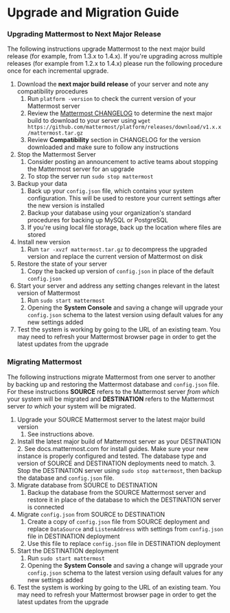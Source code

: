 # Upgrade and Migration Guide

### Upgrading Mattermost to Next Major Release 

The following instructions upgrade Mattermost to the next major build release (for example, from 1.3.x to 1.4.x). If you're upgrading across multiple releases (for example from 1.2.x to 1.4.x) please run the following procedure once for each incremental upgrade. 

1. Download the **next major build release** of your server and note any compatibility procedures 
     1. Run `platform -version` to check the current version of your Mattermost server
     2. Review the [Mattermost CHANGELOG](https://github.com/mattermost/platform/blob/master/CHANGELOG.md) to determine the next major build to download to your server using `wget https://github.com/mattermost/platform/releases/download/v1.x.x/mattermost.tar.gz`
     3. Review **Compatibility** section in CHANGELOG for the version downloaded and make sure to follow any instructions
2. Stop the Mattermost Server
     1. Consider posting an announcement to active teams about stopping the Mattermost server for an upgrade
     2. To stop the server run `sudo stop mattermost`
3. Backup your data
     1. Back up your `config.json` file, which contains your system configuration. This will be used to restore your current settings after the new version is installed
     2. Backup your database using your organization's standard procedures for backing up MySQL or PostgreSQL
     3. If you're using local file storage, back up the location where files are stored
5. Install new version 
     1. Run `tar -xvzf mattermost.tar.gz` to decompress the upgraded version and replace the current version of Mattermost on disk
6. Restore the state of your server 
     1. Copy the backed up version of `config.json` in place of the default `config.json` 
7. Start your server and address any setting changes relevant in the latest version of Mattermost
     1. Run `sudo start mattermost`
     2. Opening the **System Console** and saving a change will upgrade your `config.json` schema to the latest version using default values for any new settings added
8. Test the system is working by going to the URL of an existing team. 
     You may need to refresh your Mattermost browser page in order to get the latest updates from the upgrade

### Migrating Mattermost 

The following instructions migrate Mattermost from one server to another by backing up and restoring the Mattermost database and `config.json` file. For these instructions **SOURCE** refers to the Mattermost server _from which_ your system will be migrated and **DESTINATION** refers to the Mattermost server _to which_ your system will be migrated. 

1. Upgrade your SOURCE Mattermost server to the latest major build version
      1. See instructions above. 
2. Install the latest major build of Mattermost server as your DESTINATION 
      2. See docs.mattermost.com for install guides. Make sure your new instance is properly configured and tested. The database type and version of SOURCE and DESTINATION deployments need to match.
      3. Stop the DESTINATION server using `sudo stop mattermost`, then backup the database and `config.json` file.
3. Migrate database from SOURCE to DESTINATION 
      1. Backup the database from the SOURCE Mattermost server and restore it in place of the database to which the DESTINATION server is connected
4. Migrate `config.json` from SOURCE to DESTINATION 
      1. Create a copy of `config.json` file from SOURCE deployment and replace `DataSource` and `ListenAddress` with settings from `config.json` file in DESTINATION deployment
      2. Use this file to replace `config.json` file in DESTINATION deployment
5. Start the DESTINATION deployment 
      1. Run `sudo start mattermost`
      2. Opening the **System Console** and saving a change will upgrade your `config.json` schema to the latest version using default values for any new settings added
6. Test the system is working by going to the URL of an existing team. 
     You may need to refresh your Mattermost browser page in order to get the latest updates from the upgrade
 
